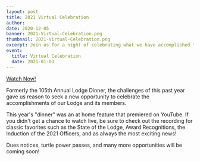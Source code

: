 ```yaml
---
layout: post
title: 2021 Virtual Celebration
author:
date: 2020-12-05
banner: 2021-Virtual-Celebration.png
thumbnail: 2021-Virtual-Celebration.png
excerpt: Join us for a night of celebrating what we have accomplished this year.  Recording now available!
event:
  title: Virtual Celebration
  date: 2021-01-03
---
```


<div class='text-center'><a href="https://www.youtube.com/watch?v=7NH0xMd3veM" class="btn btn-primary m-3">Watch Now!</a></div>

Formerly the 105th Annual Lodge Dinner, the challenges of this past year gave us reason to seek a new opportunity to celebrate the accomplishments of our Lodge and its members.

This year's "dinner" was an at home feature that premiered on YouTube.  If you didn't get a chance to watch live, be sure to check out the recording for classic favorites such as the State of the Lodge, Award Recognitions, the Induction of the 2021 Officers, and as always the most exciting news!

Dues notices, turtle power passes, and many more opportunities will be coming soon!
